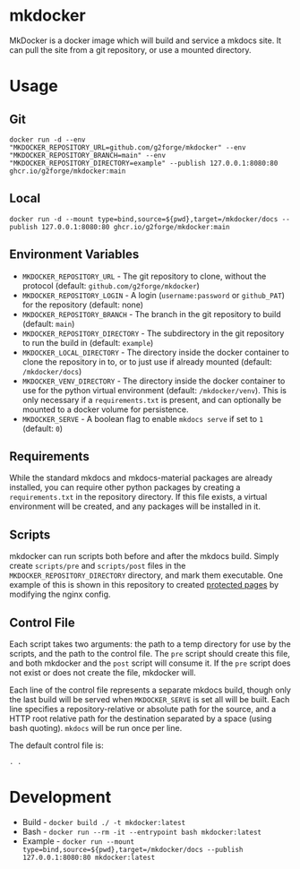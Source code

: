 # mkdocker

MkDocker is a docker image which will build and service a mkdocs site.
It can pull the site from a git repository, or use a mounted directory.

# Usage

## Git

```
docker run -d --env "MKDOCKER_REPOSITORY_URL=github.com/g2forge/mkdocker" --env "MKDOCKER_REPOSITORY_BRANCH=main" --env "MKDOCKER_REPOSITORY_DIRECTORY=example" --publish 127.0.0.1:8080:80 ghcr.io/g2forge/mkdocker:main
```

## Local

```
docker run -d --mount type=bind,source=${pwd},target=/mkdocker/docs --publish 127.0.0.1:8080:80 ghcr.io/g2forge/mkdocker:main
```

## Environment Variables

* `MKDOCKER_REPOSITORY_URL` - The git repository to clone, without the protocol (default: `github.com/g2forge/mkdocker`)
* `MKDOCKER_REPOSITORY_LOGIN` - A login (`username:password` or `github_PAT`) for the repository (default: none)
* `MKDOCKER_REPOSITORY_BRANCH` - The branch in the git repository to build (default: `main`)
* `MKDOCKER_REPOSITORY_DIRECTORY` - The subdirectory in the git repository to run the build in (default: `example`)
* `MKDOCKER_LOCAL_DIRECTORY` - The directory inside the docker container to clone the repository in to, or to just use if already mounted (default: `/mkdocker/docs`)
* `MKDOCKER_VENV_DIRECTORY` - The directory inside the docker container to use for the python virtual environment (default: `/mkdocker/venv`). This is only necessary if a `requirements.txt` is present, and can optionally be mounted to a docker volume for persistence.
* `MKDOCKER_SERVE` - A boolean flag to enable `mkdocs serve` if set to `1` (default: `0`)

## Requirements

While the standard mkdocs and mkdocs-material packages are already installed, you can require other python packages by creating a `requirements.txt` in the repository directory.
If this file exists, a virtual environment will be created, and any packages will be installed in it.

## Scripts

mkdocker can run scripts both before and after the mkdocs build.
Simply create `scripts/pre` and `scripts/post` files in the `MKDOCKER_REPOSITORY_DIRECTORY` directory, and mark them executable.
One example of this is shown in this repository to created [protected pages](example/scripts/post) by modifying the nginx config.

## Control File

Each script takes two arguments: the path to a temp directory for use by the scripts, and the path to the control file.
The `pre` script should create this file, and both mkdocker and the `post` script will consume it.
If the `pre` script does not exist or does not create the file, mkdocker will.

Each line of the control file represents a separate mkdocs build, though only the last build will be served when `MKDOCKER_SERVE` is set all will be built.
Each line specifies a repository-relative or absolute path for the source, and a HTTP root relative path for the destination separated by a space (using bash quoting).
`mkdocs` will be run once per line.

The default control file is:

```
. .
```

# Development

* Build -   `docker build ./ -t mkdocker:latest`
* Bash -    `docker run --rm -it --entrypoint bash mkdocker:latest`
* Example - `docker run --mount type=bind,source=${pwd},target=/mkdocker/docs --publish 127.0.0.1:8080:80 mkdocker:latest`
